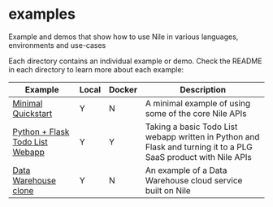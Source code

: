 # examples
Example and demos that show how to use Nile in various languages, environments and use-cases

Each directory contains an individual example or demo. Check the README in each directory to learn more about each example:

| Example | Local | Docker | Description |
|---------|-------|--------|-------------|
| [Minimal Quickstart](https://github.com/TheNileDev/examples/blob/main/nodejs_quickstart/README.md) | Y |  N | A minimal example of using some of the core Nile APIs |
| [Python + Flask Todo List Webapp](https://github.com/TheNileDev/examples/blob/main/python-flask-todo-list/README.md) | Y | Y |  Taking a basic Todo List webapp written in Python and Flask and turning it to a PLG SaaS product with Nile APIs |
| [Data Warehouse clone](dw-clone/README.md) | Y |  N | An example of a Data Warehouse cloud service built on Nile |
